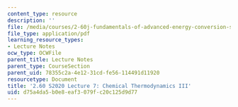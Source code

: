 ```yaml
---
content_type: resource
description: ''
file: /media/courses/2-60j-fundamentals-of-advanced-energy-conversion-spring-2020/d75a4da5b0e8eaf3079fc20c125d9d77_MIT2_60s20_lec7.pdf
file_type: application/pdf
learning_resource_types:
- Lecture Notes
ocw_type: OCWFile
parent_title: Lecture Notes
parent_type: CourseSection
parent_uid: 78355c2a-4e12-31cd-fe56-114491d11920
resourcetype: Document
title: '2.60 S2020 Lecture 7: Chemical Thermodynamics III'
uid: d75a4da5-b0e8-eaf3-079f-c20c125d9d77
---
```

